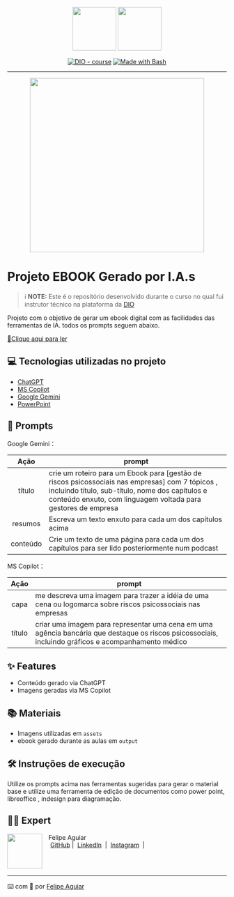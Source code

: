 <p align="center">
    <img width="100" src=".github/assets/banner.png">
    <img width="100" src=".https://github.com/Sig602185/https-github.com-users-Sig602185-Ebook-Gest-o-Riscos-Psicossociais-nas-Empresas/blob/main/Capa%20Ebook%20Riscos%20psicossociais%20nas%20empresas.png">
</p>


<p align="center">
<a href="https://dio.me/"><img src="https://img.shields.io/badge/DIO-Course-28DA77?logo=youtube" alt="DIO - course"></a>
<a href="https://www.gnu.org/software/bash/" title="Go to Bash homepage"><img src="https://img.shields.io/badge/Prompt-Project-blue?logo=gnu-bash&amp;logoColor=white" alt="Made with Bash"></a></p>

-------


<p align="center">
<img 
    src="./assets/cover.png"
    width="400"  
/>
</p>

# Projeto EBOOK Gerado por I.A.s


 > ℹ️ **NOTE:** Este é o repositório desenvolvido durante o curso no qual fui instrutor técnico na plataforma da [DIO](https://dio.me)

Projeto com o objetivo de gerar um ebook digital com as facilidades das ferramentas de IA. todos os prompts
seguem abaixo.

<a href="https://github.com/felipeAguiarCode/prompts-recipe-to-create-a-ebook/blob/main/output/ebook%20-%20css%20jedi%20output.pdf" title="View PDF now"> 📕Clique aqui para ler</a>

## 💻 Tecnologias utilizadas no projeto

- [ChatGPT](https://chat.openai.com/) 
- [MS Copilot](https://copilot.microsoft.com/chats/AbjxXVTFWDzwoJ3TDUnBP)
- [Google Gemini](https://gemini.google.com/app?utm_source=app_launcher&utm_medium=owned&utm_campaign=base_all)
- [PowerPoint](https://www.microsoft.com/en/microsoft-365/powerpoint)

## 🧠 Prompts


Google Gemini：

|   Ação   | prompt                                                                                                                                                                                                                                                                         |
| :------: | ------------------------------------------------------------------------------------------------------------------------------------------------------------------------------------------------------------------------------------------------------------------------------ |
|  título  | crie um roteiro para um Ebook para [gestão de riscos psicossociais nas empresas] com 7 tópicos , incluindo título, sub-título, nome dos capítulos e conteúdo enxuto, com linguagem voltada para gestores de empresa                                                        |
| resumos | Escreva um texto enxuto para cada um dos capítulos acima |
| conteúdo | Crie um texto de uma página para cada um dos capítulos para ser lido posteriormente num podcast |


MS Copilot：

|  Ação  | prompt                                                                                 |
| :----: | -------------------------------------------------------------------------------------- |
| capa | me descreva uma imagem para trazer a idéia de uma cena ou logomarca sobre riscos psicossociais nas empresas |
| título | criar uma imagem para representar uma cena em uma agência bancária que destaque os riscos psicossociais, incluindo gráficos e acompanhamento médico |

## ✨ Features

- Conteúdo gerado via ChatGPT
- Imagens geradas via MS Copilot

## 📚 Materiais

- Imagens utilizadas em `assets`
- ebook gerado durante as aulas em `output`

## 🛠️ Instruções de execução

Utilize os prompts acima nas ferramentas sugeridas para gerar o material base e utilize uma ferramenta de edição de documentos como power point, libreoffice , indesign para diagramação.

## 👨‍💻 Expert

<p>
    <img 
      align=left 
      margin=10 
      width=80 
      src="https://avatars.githubusercontent.com/u/37452836?v=4"
    />
    <p>&nbsp&nbsp&nbspFelipe Aguiar<br>
    &nbsp&nbsp&nbsp
    <a href="https://github.com/felipeAguiarCode">
    GitHub</a>&nbsp;|&nbsp;
    <a href="www.linkedin.com/in/
felipe-exe">LinkedIn</a>
&nbsp;|&nbsp;
    <a href="https://www.instagram.com/felipeaguiar.exe/">
    Instagram</a>
&nbsp;|&nbsp;</p>
</p>
<br/><br/>
<p>

---

⌨️ com 💜 por [Felipe Aguiar](https://github.com/felipeAguiarCode)
